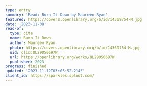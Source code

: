 ```yaml
---
type: entry
summary: 'Read: Burn It Down by Maureen Ryan'
featured: https://covers.openlibrary.org/b/id/14369754-M.jpg
date: '2023-11-08'
read-of:
  type: cite
  name: Burn It Down
  author: Maureen Ryan
  photo: https://covers.openlibrary.org/b/id/14369754-M.jpg
  uid: olid:OL29050697W
  url: https://openlibrary.org/works/OL29050697W
  published: 2023
progress: finished
updated: '2023-11-12T03:05:52.214Z'
client_id: https://sparkles.sploot.com/
---
```


